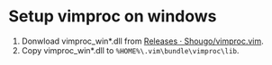 # Setup vimproc on windows

1. Donwload vimproc_win*.dll from [Releases · Shougo/vimproc.vim](https://github.com/Shougo/vimproc.vim/releases).
2. Copy vimproc_win*.dll to `%HOME%\.vim\bundle\vimproc\lib`.
